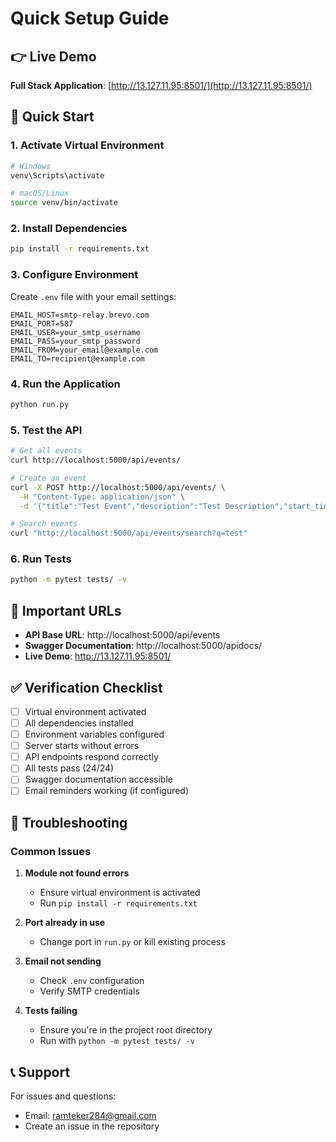 # Quick Setup Guide

## 👉 Live Demo

**Full Stack Application**: [http://13.127.11.95:8501/](http://13.127.11.95:8501/)

## 🚀 Quick Start

### 1. Activate Virtual Environment
```bash
# Windows
venv\Scripts\activate

# macOS/Linux
source venv/bin/activate
```

### 2. Install Dependencies
```bash
pip install -r requirements.txt
```

### 3. Configure Environment
Create `.env` file with your email settings:
```env
EMAIL_HOST=smtp-relay.brevo.com
EMAIL_PORT=587
EMAIL_USER=your_smtp_username
EMAIL_PASS=your_smtp_password
EMAIL_FROM=your_email@example.com
EMAIL_TO=recipient@example.com
```

### 4. Run the Application
```bash
python run.py
```

### 5. Test the API
```bash
# Get all events
curl http://localhost:5000/api/events/

# Create an event
curl -X POST http://localhost:5000/api/events/ \
  -H "Content-Type: application/json" \
  -d '{"title":"Test Event","description":"Test Description","start_time":"2024-12-25T10:00:00","end_time":"2024-12-25T11:00:00"}'

# Search events
curl "http://localhost:5000/api/events/search?q=test"
```

### 6. Run Tests
```bash
python -m pytest tests/ -v
```

## 📍 Important URLs

- **API Base URL**: http://localhost:5000/api/events
- **Swagger Documentation**: http://localhost:5000/apidocs/
- **Live Demo**: http://13.127.11.95:8501/

## ✅ Verification Checklist

- [ ] Virtual environment activated
- [ ] All dependencies installed
- [ ] Environment variables configured
- [ ] Server starts without errors
- [ ] API endpoints respond correctly
- [ ] All tests pass (24/24)
- [ ] Swagger documentation accessible
- [ ] Email reminders working (if configured)

## 🐛 Troubleshooting

### Common Issues

1. **Module not found errors**
   - Ensure virtual environment is activated
   - Run `pip install -r requirements.txt`

2. **Port already in use**
   - Change port in `run.py` or kill existing process

3. **Email not sending**
   - Check `.env` configuration
   - Verify SMTP credentials

4. **Tests failing**
   - Ensure you're in the project root directory
   - Run with `python -m pytest tests/ -v`

## 📞 Support

For issues and questions:
- Email: ramteker284@gmail.com
- Create an issue in the repository 